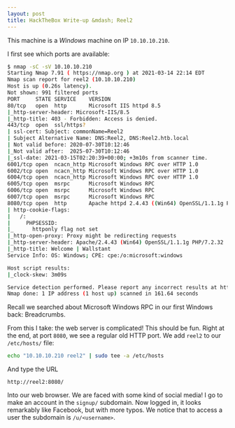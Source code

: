 ```yaml
---
layout: post
title: HackTheBox Write-up &mdash; Reel2
---
```


This machine is a *Windows* machine on IP `10.10.10.210`.

I first see which ports are available:
```bash
$ nmap -sC -sV 10.10.10.210
Starting Nmap 7.91 ( https://nmap.org ) at 2021-03-14 22:14 EDT
Nmap scan report for reel2 (10.10.10.210)
Host is up (0.26s latency).
Not shown: 991 filtered ports
PORT     STATE SERVICE    VERSION
80/tcp   open  http       Microsoft IIS httpd 8.5
|_http-server-header: Microsoft-IIS/8.5
|_http-title: 403 - Forbidden: Access is denied.
443/tcp  open  ssl/https?
| ssl-cert: Subject: commonName=Reel2
| Subject Alternative Name: DNS:Reel2, DNS:Reel2.htb.local
| Not valid before: 2020-07-30T10:12:46
|_Not valid after:  2025-07-30T10:12:46
|_ssl-date: 2021-03-15T02:20:39+00:00; +3m10s from scanner time.
6001/tcp open  ncacn_http Microsoft Windows RPC over HTTP 1.0
6002/tcp open  ncacn_http Microsoft Windows RPC over HTTP 1.0
6004/tcp open  ncacn_http Microsoft Windows RPC over HTTP 1.0
6005/tcp open  msrpc      Microsoft Windows RPC
6006/tcp open  msrpc      Microsoft Windows RPC
6007/tcp open  msrpc      Microsoft Windows RPC
8080/tcp open  http       Apache httpd 2.4.43 ((Win64) OpenSSL/1.1.1g PHP/7.2.32)
| http-cookie-flags: 
|   /: 
|     PHPSESSID: 
|_      httponly flag not set
|_http-open-proxy: Proxy might be redirecting requests
|_http-server-header: Apache/2.4.43 (Win64) OpenSSL/1.1.1g PHP/7.2.32
|_http-title: Welcome | Wallstant
Service Info: OS: Windows; CPE: cpe:/o:microsoft:windows

Host script results:
|_clock-skew: 3m09s

Service detection performed. Please report any incorrect results at https://nmap.org/submit/ .
Nmap done: 1 IP address (1 host up) scanned in 161.64 seconds
```

Recall we searched about Microsoft Windows RPC in our first Windows back: Breadcrumbs.

From this I take: the web server is complicated!  This should be fun.  Right at the end, at port `8080`, we see a regular old HTTP port.  We add `reel2` to our `/etc/hosts/` file:

```bash
echo "10.10.10.210 reel2" | sudo tee -a /etc/hosts
```

And type the URL
```
http://reel2:8080/
```
Into our web browser.  We are faced with some kind of social media!  I go to make an account in the `signup/` subdomain.  Now logged in, it looks remarkably like Facebook, but with more typos.  We notice that to access a user the subdomain is `/u/<username>`.